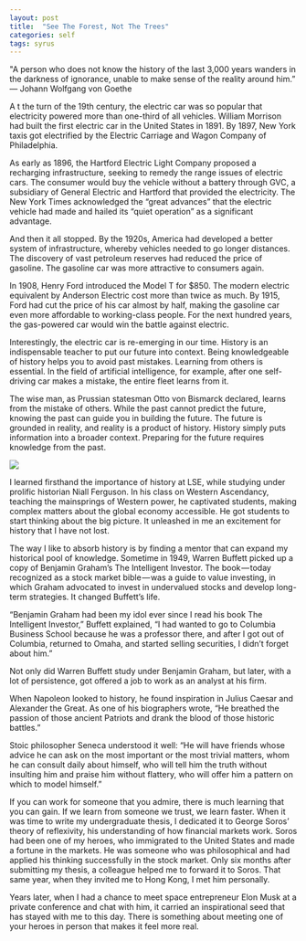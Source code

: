 ```yaml
---
layout: post
title:  "See The Forest, Not The Trees"
categories: self
tags: syrus
---
```


"A person who does not know the history of the last 3,000 years wanders in the darkness of ignorance, unable to make sense of the reality around him.”
— Johann Wolfgang von Goethe

A t the turn of the 19th century, the electric car was so popular that electricity powered more than one-third of all vehicles. William Morrison had built the first electric car in the United States in 1891. By 1897, New York taxis got electrified by the Electric Carriage and Wagon Company of Philadelphia.

As early as 1896, the Hartford Electric Light Company proposed a recharging infrastructure, seeking to remedy the range issues of electric cars. The consumer would buy the vehicle without a battery through GVC, a subsidiary of General Electric and Hartford that provided the electricity. The New York Times acknowledged the “great advances” that the electric vehicle had made and hailed its “quiet operation” as a significant advantage.

And then it all stopped. By the 1920s, America had developed a better system of infrastructure, whereby vehicles needed to go longer distances. The discovery of vast petroleum reserves had reduced the price of gasoline. The gasoline car was more attractive to consumers again.

In 1908, Henry Ford introduced the Model T for $850. The modern electric equivalent by Anderson Electric cost more than twice as much. By 1915, Ford had cut the price of his car almost by half, making the gasoline car even more affordable to working-class people. For the next hundred years, the gas-powered car would win the battle against electric.

Interestingly, the electric car is re-emerging in our time. History is an indispensable teacher to put our future into context. Being knowledgeable of history helps you to avoid past mistakes. Learning from others is essential. In the field of artificial intelligence, for example, after one self-driving car makes a mistake, the entire fleet learns from it.

The wise man, as Prussian statesman Otto von Bismarck declared, learns from the mistake of others. While the past cannot predict the future, knowing the past can guide you in building the future. The future is grounded in reality, and reality is a product of history. History simply puts information into a broader context. Preparing for the future requires knowledge from the past.

<img src="http://note.link.com.de/media/forest-trees.jpg" />

I learned firsthand the importance of history at LSE, while studying under prolific historian Niall Ferguson. In his class on Western Ascendancy, teaching the mainsprings of Western power, he captivated students, making complex matters about the global economy accessible. He got students to start thinking about the big picture. It unleashed in me an excitement for history that I have not lost.

The way I like to absorb history is by finding a mentor that can expand my historical pool of knowledge. Sometime in 1949, Warren Buffett picked up a copy of Benjamin Graham’s The Intelligent Investor. The book — today recognized as a stock market bible — was a guide to value investing, in which Graham advocated to invest in undervalued stocks and develop long-term strategies. It changed Buffett’s life.

“Benjamin Graham had been my idol ever since I read his book The Intelligent Investor,” Buffett explained, “I had wanted to go to Columbia Business School because he was a professor there, and after I got out of Columbia, returned to Omaha, and started selling securities, I didn’t forget about him.”

Not only did Warren Buffett study under Benjamin Graham, but later, with a lot of persistence, got offered a job to work as an analyst at his firm.

When Napoleon looked to history, he found inspiration in Julius Caesar and Alexander the Great. As one of his biographers wrote, “He breathed the passion of those ancient Patriots and drank the blood of those historic battles.”

Stoic philosopher Seneca understood it well: “He will have friends whose advice he can ask on the most important or the most trivial matters, whom he can consult daily about himself, who will tell him the truth without insulting him and praise him without flattery, who will offer him a pattern on which to model himself.”

If you can work for someone that you admire, there is much learning that you can gain. If we learn from someone we trust, we learn faster. When it was time to write my undergraduate thesis, I dedicated it to George Soros’ theory of reflexivity, his understanding of how financial markets work. Soros had been one of my heroes, who immigrated to the United States and made a fortune in the markets. He was someone who was philosophical and had applied his thinking successfully in the stock market. Only six months after submitting my thesis, a colleague helped me to forward it to Soros. That same year, when they invited me to Hong Kong, I met him personally.

Years later, when I had a chance to meet space entrepreneur Elon Musk at a private conference and chat with him, it carried an inspirational seed that has stayed with me to this day. There is something about meeting one of your heroes in person that makes it feel more real.